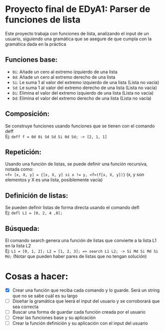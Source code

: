 # Proyecto final de EDyA1: Parser de funciones de lista
Este proyecto trabaja con funciones de lista, analizando el input de un usuario, siguiendo una gramática que se asegure de que cumpla con la gramática dada en la práctica

## Funciones base:
 - `0i`: Añade un cero al extremo izquierdo de una lista
 - `0d`: Añade un cero al extremo derecho de una lista
 - `Si`: Le suma 1 al valor del extremo izquierdo de una lista (Lista no vacía)
 - `Sd`: Le suma 1 al valor del extremo derecho de una lista (Lista no vacía)
 - `Di`: Elimina el valor del extremo izquierdo de una lista (Lista no vacía)
 - `Dd`: Elimina el valor del extremo derecho de una lista (Lista no vacía)

## Composición:
Se construye funciones usando funciones que se tienen con el comando deff  
Ej: `deff f = 0d 0i Sd Sd Si 0d Sd; -> [2, 1, 1]`

## Repetición:
Usando una función de listas, se puede definir una función recursiva, notada como:  
`<f> [x, X, y] = {[x, X, y] si x != y, <f>(f[x, X, y])}` (x, y son elementos y X es una lista, posiblemente vacía)

## Definición de listas:
Se pueden definir listas de forma directa usando el comando defl   
Ej: `defl L1 = [0, 2, 4 ,8];`

## Búsqueda:
El comando search genera una función de listas que convierte a la lista L1 en la lista L2  
Ej: `L1 = [0, 1, 2]; L2 = [1, 2, 3]; => search L1 L2; -> Si Md Si Md Si Md;`
(Notar que pueden haber pares de listas que no tengan solución)

# Cosas a hacer:
 - [x] Crear una función que reciba cada comando y lo guarde. Será un string que no se sabe cuál es su largo
 - [ ] Diseñar la gramática que leerá el input del usuario y se corroborará que sea correcta
 - [ ] Buscar una forma de guardar cada función creada por el usuario <!-- Me recuerda al parser de Python -->
 - [ ] Crear las funciones base y su aplicación
 - [ ] Crear la función definición y su aplicación con el input del usuario